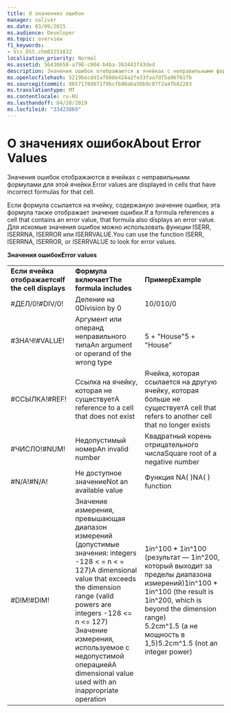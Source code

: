 ```yaml
---
title: О значениях ошибок
manager: soliver
ms.date: 03/09/2015
ms.audience: Developer
ms.topic: overview
f1_keywords:
- Vis_DSS.chm82251832
localization_priority: Normal
ms.assetid: 56430658-a798-c004-b4ba-363443f43ded
description: Значения ошибок отображаются в ячейках с неправильными формулами для этой ячейки.
ms.openlocfilehash: 5219becdd1af888e424a2fe33faa7df5a06f61fb
ms.sourcegitcommit: 8657170d071f9bcf680aba50b9c07f2a4fb82283
ms.translationtype: MT
ms.contentlocale: ru-RU
ms.lasthandoff: 04/28/2019
ms.locfileid: "33423869"
---
```

# <a name="about-error-values"></a><span data-ttu-id="d2810-103">О значениях ошибок</span><span class="sxs-lookup"><span data-stu-id="d2810-103">About Error Values</span></span>

<span data-ttu-id="d2810-104">Значения ошибок отображаются в ячейках с неправильными формулами для этой ячейки.</span><span class="sxs-lookup"><span data-stu-id="d2810-104">Error values are displayed in cells that have incorrect formulas for that cell.</span></span>
  
<span data-ttu-id="d2810-105">Если формула ссылается на ячейку, содержаную значение ошибки, эта формула также отображает значение ошибки.</span><span class="sxs-lookup"><span data-stu-id="d2810-105">If a formula references a cell that contains an error value, that formula also displays an error value.</span></span> <span data-ttu-id="d2810-106">Для искомые значения ошибок можно использовать функции ISERR, ISERRNA, ISERROR или ISERRVALUE.</span><span class="sxs-lookup"><span data-stu-id="d2810-106">You can use the function ISERR, ISERRNA, ISERROR, or ISERRVALUE to look for error values.</span></span>
  
<span data-ttu-id="d2810-107">**Значения ошибок**</span><span class="sxs-lookup"><span data-stu-id="d2810-107">**Error values**</span></span>

||||
|:-----|:-----|:-----|
|<span data-ttu-id="d2810-108">**Если ячейка отображается**</span><span class="sxs-lookup"><span data-stu-id="d2810-108">**If the cell displays**</span></span> <br/> |<span data-ttu-id="d2810-109">**Формула включает**</span><span class="sxs-lookup"><span data-stu-id="d2810-109">**The formula includes**</span></span> <br/> |<span data-ttu-id="d2810-110">**Пример**</span><span class="sxs-lookup"><span data-stu-id="d2810-110">**Example**</span></span> <br/> |
| <span data-ttu-id="d2810-111">#ДЕЛ/0!</span><span class="sxs-lookup"><span data-stu-id="d2810-111">#DIV/0!</span></span>  <br/> |<span data-ttu-id="d2810-112">Деление на 0</span><span class="sxs-lookup"><span data-stu-id="d2810-112">Division by 0</span></span>  <br/> |<span data-ttu-id="d2810-113">10/0</span><span class="sxs-lookup"><span data-stu-id="d2810-113">10/0</span></span>  <br/> |
| <span data-ttu-id="d2810-114">#ЗНАЧ!</span><span class="sxs-lookup"><span data-stu-id="d2810-114">#VALUE!</span></span>  <br/> | <span data-ttu-id="d2810-115">Аргумент или операнд неправильного типа</span><span class="sxs-lookup"><span data-stu-id="d2810-115">An argument or operand of the wrong type</span></span>  <br/> | <span data-ttu-id="d2810-116">5 + "House"</span><span class="sxs-lookup"><span data-stu-id="d2810-116">5 + "House"</span></span>  <br/> |
| <span data-ttu-id="d2810-117">#ССЫЛКА!</span><span class="sxs-lookup"><span data-stu-id="d2810-117">#REF!</span></span>  <br/> | <span data-ttu-id="d2810-118">Ссылка на ячейку, которая не существует</span><span class="sxs-lookup"><span data-stu-id="d2810-118">A reference to a cell that does not exist</span></span>  <br/> | <span data-ttu-id="d2810-119">Ячейка, которая ссылается на другую ячейку, которая больше не существует</span><span class="sxs-lookup"><span data-stu-id="d2810-119">A cell that refers to another cell that no longer exists</span></span>  <br/> |
| <span data-ttu-id="d2810-120">#ЧИСЛО!</span><span class="sxs-lookup"><span data-stu-id="d2810-120">#NUM!</span></span>  <br/> | <span data-ttu-id="d2810-121">Недопустимый номер</span><span class="sxs-lookup"><span data-stu-id="d2810-121">An invalid number</span></span>  <br/> | <span data-ttu-id="d2810-122">Квадратный корень отрицательного числа</span><span class="sxs-lookup"><span data-stu-id="d2810-122">Square root of a negative number</span></span>  <br/> |
| <span data-ttu-id="d2810-123">#N/A!</span><span class="sxs-lookup"><span data-stu-id="d2810-123">#N/A!</span></span>  <br/> | <span data-ttu-id="d2810-124">Не доступное значение</span><span class="sxs-lookup"><span data-stu-id="d2810-124">Not an available value</span></span>  <br/> | <span data-ttu-id="d2810-125">Функция NA( )</span><span class="sxs-lookup"><span data-stu-id="d2810-125">NA( ) function</span></span>  <br/> |
| <span data-ttu-id="d2810-126">#DIM!</span><span class="sxs-lookup"><span data-stu-id="d2810-126">#DIM!</span></span>  <br/> | <span data-ttu-id="d2810-127">Значение измерения, превышающая диапазон измерений (допустимые значения: integers -128 \< = n \< = 127)</span><span class="sxs-lookup"><span data-stu-id="d2810-127">A dimensional value that exceeds the dimension range (valid powers are integers -128 \<= n \<= 127)</span></span>  <br/> <span data-ttu-id="d2810-128">Значение измерения, используемое с недопустимой операцией</span><span class="sxs-lookup"><span data-stu-id="d2810-128">A dimensional value used with an inappropriate operation</span></span>  <br/> |<span data-ttu-id="d2810-129">1in^100 \* 1in^100 (результат — 1in^200, который выходит за пределы диапазона измерений)</span><span class="sxs-lookup"><span data-stu-id="d2810-129">1in^100 \* 1in^100 (the result is 1in^200, which is beyond the dimension range)</span></span>  <br/> <span data-ttu-id="d2810-130">5.2cm^1.5 (а не мощность в 1,5)</span><span class="sxs-lookup"><span data-stu-id="d2810-130">5.2cm^1.5 (not an integer power)</span></span>  <br/> |
   

